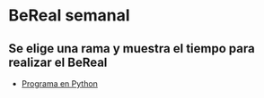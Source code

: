# BeReal semanal

## Se elige una rama y muestra el tiempo para realizar el BeReal

- [Programa en Python](https://github.com/AlbertoCanoD/Alpha-Tools/blob/94cdb42bbf130adfb75b848b5eabeb989939595f/BeReal/bereal.py)
